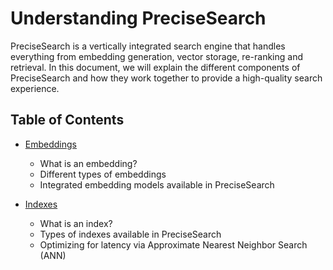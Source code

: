 # Understanding PreciseSearch

PreciseSearch is a vertically integrated search engine that handles everything from embedding generation, vector storage, re-ranking and retrieval.
In this document, we will explain the different components of PreciseSearch and how they work together to provide a high-quality search experience.

## Table of Contents

- [Embeddings](./concepts/embeddings.md)
    - What is an embedding?
    - Different types of embeddings
    - Integrated embedding models available in PreciseSearch

- [Indexes](./concepts/indexes.md)
    - What is an index?
    - Types of indexes available in PreciseSearch
    - Optimizing for latency via Approximate Nearest Neighbor Search (ANN)
